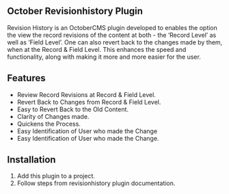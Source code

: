 **October Revisionhistory Plugin**
----------
Revision History is an OctoberCMS plugin developed to enables the option the view the record revisions of the content at both - the ‘Record Level’ as well as ‘Field Level’. One can also revert back to the changes made by them, when at the Record & Field Level. This enhances the speed and functionality, along with making it more and more easier for the user.

**Features**
----------
 - Review Record Revisions at Record & Field Level.
 - Revert Back to Changes from Record & Field Level.
 - Easy to Revert Back to the Old Content.
 - Clarity of Changes made.
 - Quickens the Process.
 - Easy Identification of User who made the Change
 - Easy Identification of User who made the Change.

**Installation**
----------
 1. Add this plugin to a project.
 2. Follow steps from revisionhistory plugin documentation.
